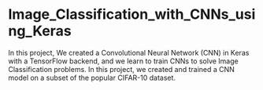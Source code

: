 # Image_Classification_with_CNNs_using_Keras
In this project, We created a Convolutional Neural Network (CNN) in Keras with a TensorFlow backend, and we learn to train CNNs to solve Image Classification problems. In this project, we created and trained a CNN model on a subset of the popular CIFAR-10 dataset.

